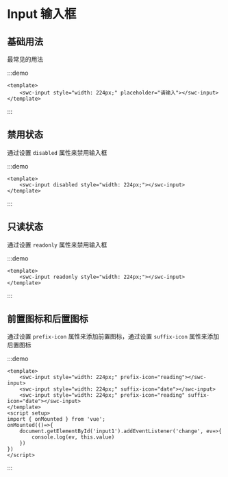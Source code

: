 # Input 输入框

## 基础用法

最常见的用法

:::demo
```vue
<template>
    <swc-input style="width: 224px;" placeholder="请输入"></swc-input>
</template>
```
:::

## 禁用状态

通过设置 `disabled` 属性来禁用输入框

:::demo
```vue
<template>
    <swc-input disabled style="width: 224px;"></swc-input>
</template>
```
:::

## 只读状态

通过设置 `readonly` 属性来禁用输入框

:::demo
```vue
<template>
    <swc-input readonly style="width: 224px;"></swc-input>
</template>
```
:::

## 前置图标和后置图标

通过设置 `prefix-icon` 属性来添加前置图标，通过设置 `suffix-icon` 属性来添加后置图标

:::demo
```vue
<template>
    <swc-input style="width: 224px;" prefix-icon="reading"></swc-input>
    <swc-input style="width: 224px;" suffix-icon="date"></swc-input>
    <swc-input style="width: 224px;" prefix-icon="reading" suffix-icon="date"></swc-input>
</template>
<script setup>
import { onMounted } from 'vue';
onMounted(()=>{
    document.getElementById('input1').addEventListener('change', ev=>{
        console.log(ev, this.value)
    })
})
</script>
```
:::

